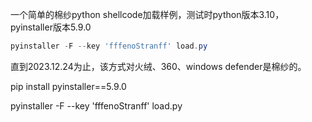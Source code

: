 一个简单的棉纱python shellcode加载样例，测试时python版本3.10，pyinstaller版本5.9.0
```powershell
pyinstaller -F --key 'fffenoStranff' load.py
```
直到2023.12.24为止，该方式对火绒、360、windows defender是棉纱的。

pip install pyinstaller==5.9.0

pyinstaller -F --key 'fffenoStranff' load.py

